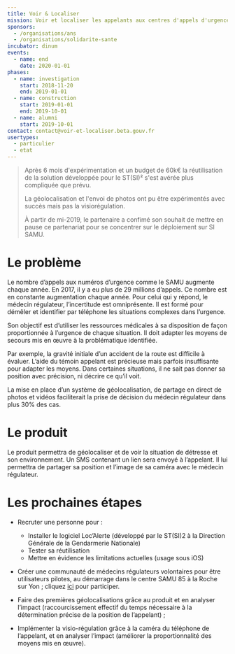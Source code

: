 ```yaml
---
title: Voir & Localiser
mission: Voir et localiser les appelants aux centres d'appels d'urgence
sponsors:
  - /organisations/ans
  - /organisations/solidarite-sante
incubator: dinum
events:
  - name: end
    date: 2020-01-01
phases:
  - name: investigation
    start: 2018-11-20
    end: 2019-01-01
  - name: construction
    start: 2019-01-01
    end: 2019-10-01
  - name: alumni
    start: 2019-10-01
contact: contact@voir-et-localiser.beta.gouv.fr
usertypes:
  - particulier
  - etat
---
```

> Après 6 mois d'expérimentation et un budget de 60k€ la réutilisation de la solution développée pour le ST(SI)² s'est avérée plus compliquée que prévu.
>
>La géolocalisation et l'envoi de photos ont pu être expérimentés avec succès mais pas la visiorégulation.
>
>À partir de mi-2019, le partenaire a confimé son souhait de mettre en pause ce partenariat pour se concentrer sur le déploiement sur SI SAMU.

# Le problème

Le nombre d’appels aux numéros d’urgence comme le SAMU augmente chaque année. En 2017, il y a eu plus de 29 millions d’appels. Ce nombre est en constante augmentation chaque année. Pour celui qui y répond, le médecin régulateur, l’incertitude est omniprésente. Il est formé pour démêler et identifier par téléphone les situations complexes dans l’urgence.

Son objectif est d’utiliser les ressources médicales à sa disposition de façon proportionnée à l’urgence de chaque situation. Il doit adapter les moyens de secours mis en œuvre à la problématique identifiée.

Par exemple, la gravité initiale d’un accident de la route est difficile à évaluer. L’aide du témoin appelant est précieuse mais parfois insuffisante pour adapter les moyens. Dans certaines situations, il ne sait pas donner sa position avec précision, ni décrire ce qu’il voit.

La mise en place d’un système de géolocalisation, de partage en direct de photos et vidéos faciliterait la prise de décision du médecin régulateur dans plus 30% des cas. 

# Le produit

Le produit permettra de géolocaliser et de voir la situation de détresse et son environnement. Un SMS contenant un lien sera envoyé à l’appelant. Il lui permettra de partager sa position et l’image de sa caméra avec le médecin régulateur.

# Les prochaines étapes

   - Recruter une personne pour :

        * Installer le logiciel Loc’Alerte (développé par le ST(SI)2 à la Direction Générale de la Gendarmerie Nationale)
        * Tester sa réutilisation
        * Mettre en évidence les limitations actuelles (usage sous iOS) 

   - Créer une communauté de médecins régulateurs volontaires  pour être utilisateurs pilotes, au démarrage dans le centre SAMU 85 à la Roche sur Yon ; cliquez [ici](http://eepurl.com/gaUcVn) pour participer. 

   - Faire des premières géolocalisations grâce au produit et en analyser l’impact (raccourcissement effectif du temps nécessaire à la détermination précise de la position de l’appelant) ;

   - Implémenter la visio-régulation grâce à la caméra du téléphone de l’appelant, et en analyser l’impact (améliorer la proportionnalité des moyens mis en œuvre).



